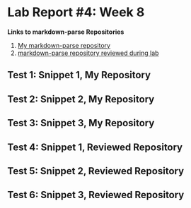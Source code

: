 # Lab Report #4: Week 8

**Links to markdown-parse Repositories**

1. [My markdown-parse repository](https://github.com/kathyychenn/markdown-parse.git)
2. [markdown-parse repository reviewed during lab](https://github.com/kathyychenn/MarkDownParse.git)

## Test 1: Snippet 1, My Repository

## Test 2: Snippet 2, My Repository

## Test 3: Snippet 3, My Repository

## Test 4: Snippet 1, Reviewed Repository

## Test 5: Snippet 2, Reviewed Repository

## Test 6: Snippet 3, Reviewed Repository